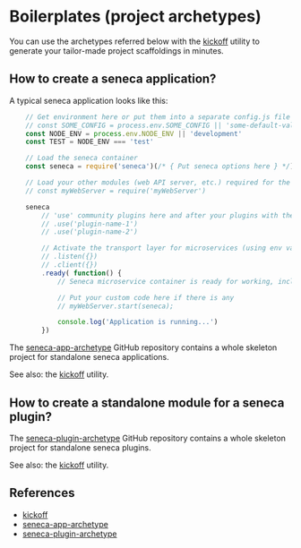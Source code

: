 Boilerplates (project archetypes)
=================================
You can use the archetypes referred below with the [kickoff](https://github.com/tombenke/kickoff) utility to generate
your tailor-made project scaffoldings in minutes.

## How to create a seneca application?

A typical seneca application looks like this:

```JavaScript
    // Get environment here or put them into a separate config.js file
    // const SOME_CONFIG = process.env.SOME_CONFIG || 'some-default-value' 
    const NODE_ENV = process.env.NODE_ENV || 'development'
    const TEST = NODE_ENV === 'test'

    // Load the seneca container
    const seneca = require('seneca')(/* { Put seneca options here } */)

    // Load your other modules (web API server, etc.) required for the application
    // const myWebServer = require('myWebServer')

    seneca
        // 'use' community plugins here and after your plugins with their configs
        // .use('plugin-name-1')
        // .use('plugin-name-2')

        // Activate the transport layer for microservices (using env variables for config)
        // .listen({})
        // .client({})
        .ready( function() {
            // Seneca microservice container is ready for working, incl. the plugins

            // Put your custom code here if there is any
            // myWebServer.start(seneca);

            console.log('Application is running...')
        })
```

The [seneca-app-archetype](https://github.com/tombenke/seneca-app-archetype) GitHub repository contains a whole skeleton project
for standalone seneca applications.

See also: the [kickoff](https://github.com/tombenke/kickoff) utility.

## How to create a standalone module for a seneca plugin?

The [seneca-plugin-archetype](https://github.com/tombenke/seneca-plugin-archetype) GitHub repository contains a whole skeleton project
for standalone seneca plugins.

See also: the [kickoff](https://github.com/tombenke/kickoff) utility.

## References

- [kickoff](https://github.com/tombenke/kickoff)
- [seneca-app-archetype](https://github.com/tombenke/seneca-app-archetype)
- [seneca-plugin-archetype](https://github.com/tombenke/seneca-plugin-archetype)


